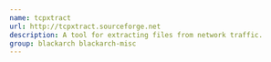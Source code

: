 ```yaml
---
name: tcpxtract
url: http://tcpxtract.sourceforge.net
description: A tool for extracting files from network traffic.
group: blackarch blackarch-misc
---
```

